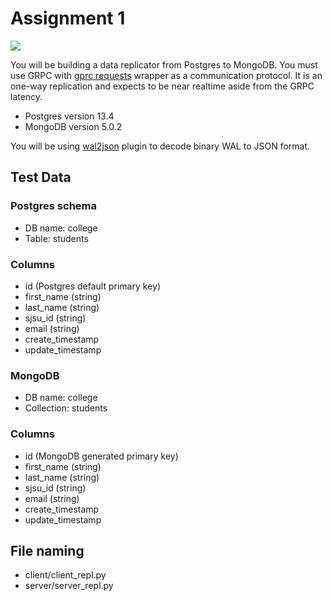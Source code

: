 # Assignment 1

![](https://docs.google.com/drawings/d/e/2PACX-1vTAjxZs49TvsxoPuoRhhS2SLuYIgsiDg90QcZqCJ3ZCw2u6WHlFoRqAdvjVmWtgfj_C3sw2DqsYLkez/pub?w=960&h=720)

You will be building a data replicator from Postgres to MongoDB. You must use GRPC with [gprc requests](https://github.com/spaceone-dev/grpc_requests) wrapper as a communication protocol. It is an one-way replication and expects to be near realtime aside from the GRPC latency.

- Postgres version 13.4
- MongoDB version 5.0.2

You will be using [wal2json](https://access.crunchydata.com/documentation/wal2json/2.0/) plugin to decode binary WAL to JSON format.

## Test Data

### Postgres schema
* DB name: college
* Table: students

### Columns
- id (Postgres default primary key)
- first_name (string)
- last_name (string)
- sjsu_id (string)
- email (string)
- create_timestamp
- update_timestamp

### MongoDB
* DB name: college
* Collection: students

### Columns
- id (MongoDB generated primary key)
- first_name (string)
- last_name (string)
- sjsu_id (string)
- email (string)
- create_timestamp
- update_timestamp


## File naming

* client/client_repl.py
* server/server_repl.py

